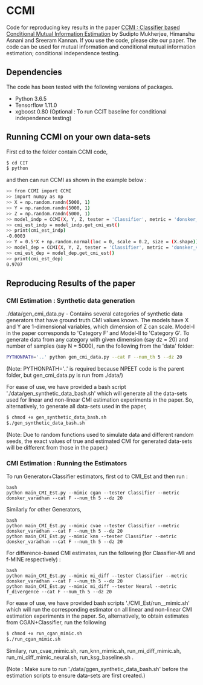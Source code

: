 # CCMI

Code for reproducing key results in the paper [CCMI : Classifier based Conditional Mutual Information Estimation](https://arxiv.org/abs/1906.01824) by Sudipto Mukherjee, Himanshu Asnani and Sreeram Kannan. If you use the code, please cite our paper. The code can be used for mutual information and conditional mutual information estimation; conditional independence testing.

## Dependencies 

The code has been tested with the following versions of packages.
- Python 3.6.5
- Tensorflow 1.11.0
- xgboost 0.80 (Optional : To run CCIT baseline for conditional independence testing)

## Running CCMI on your own data-sets 

First cd to the folder contain CCMI code,
```bash
$ cd CIT
$ python
```
and then can run CCMI as shown in the example below :

```bash
>> from CCMI import CCMI
>> import numpy as np
>> X = np.random.randn(5000, 1)
>> Y = np.random.randn(5000, 1)
>> Z = np.random.randn(5000, 1)
>> model_indp = CCMI(X, Y, Z, tester = 'Classifier', metric = 'donsker_varadhan', num_boot_iter = 10, h_dim = 64, max_ep = 20)
>> cmi_est_indp = model_indp.get_cmi_est()
>> print(cmi_est_indp)
-0.0003
>> Y = 0.5*X + np.random.normal(loc = 0, scale = 0.2, size = (X.shape))
>> model_dep = CCMI(X, Y, Z, tester = 'Classifier', metric = 'donsker_varadhan', num_boot_iter = 10, h_dim = 64, max_ep = 20)
>> cmi_est_dep = model_dep.get_cmi_est()
>> print(cmi_est_dep)
0.9707
```

## Reproducing Results of the paper

### CMI Estimation : Synthetic data generation

./data/gen_cmi_data.py - Contains several categories of synthetic data generators that have ground truth CMI values known. The models have X and Y are 1-dimensional variables, which dimension of Z can scale. Model-I in the paper corresponds to 'Category F' and Model-II to 'Category G'. To generate data from any category with given dimension (say dz = 20) and number of samples (say N = 5000), run the following from the 'data' folder:

```bash
PYTHONPATH='..' python gen_cmi_data.py --cat F --num_th 5 --dz 20
```

(Note: PYTHONPATH='..' is required because NPEET code is the parent folder, but gen_cmi_data.py is run from ./data/)

For ease of use, we have provided a bash script './data/gen_synthetic_data_bash.sh' which will generate all the data-sets used for linear and non-linear CMI estimation experiments in the paper. So, alternatively, to generate all data-sets used in the paper, 
```bash
$ chmod +x gen_synthetic_data_bash.sh
$./gen_synthetic_data_bash.sh
```

(Note: Due to random functions used to simulate data and different random seeds, the exact values of true and estimated CMI for generated data-sets will be different from those in the paper.)


### CMI Estimation : Running the Estimators

To run Generator+Classifier estimators, first cd to CMI_Est and then run :
```
bash
python main_CMI_Est.py --mimic cgan --tester Classifier --metric donsker_varadhan --cat F --num_th 5 --dz 20
```

Similarly for other Generators,
```
bash
python main_CMI_Est.py --mimic cvae --tester Classifier --metric donsker_varadhan --cat F --num_th 5 --dz 20
python main_CMI_Est.py --mimic knn --tester Classifier --metric donsker_varadhan --cat F --num_th 5 --dz 20
```

For difference-based CMI estimates, run the following (for Classifier-MI and f-MINE respectively) :
```
bash
python main_CMI_Est.py --mimic mi_diff --tester Classifier --metric donsker_varadhan --cat F --num_th 5 --dz 20
python main_CMI_Est.py --mimic mi_diff --tester Neural --metric f_divergence --cat F --num_th 5 --dz 20
```

For ease of use, we have provided bash scripts './CMI_Est/run_<estimator>_mimic.sh' which will run the corresponding estimator on all linear and non-linear CMI estimation experiments in the paper. So, alternatively, to obtain estimates from CGAN+Classifier, run the following 
```bash
$ chmod +x run_cgan_mimic.sh
$./run_cgan_mimic.sh
```
Similary, run_cvae_mimic.sh, run_knn_mimic.sh, run_mi_diff_mimic.sh, run_mi_diff_mimic_neural.sh, run_ksg_baseline.sh .

(Note : Make sure to run './data/ggen_synthetic_data_bash.sh' before the estimation scripts to ensure data-sets are first created.)

